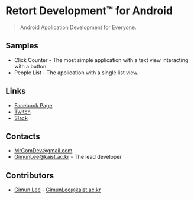 # Retort Development&trade; for Android
> Android Application Development for Everyone.
## Samples
* Click Counter - The most simple application with a text view interacting with a button.
* People List - The application with a single list view.
## Links
* [Facebook Page](https://www.facebook.com/threemindev/)
* [Twitch](https://www.twitch.tv/mrgomdev)
* [Slack](threemindev.slack.com)
## Contacts
* MrGomDev@gmail.com
* GimunLee@kaist.ac.kr - The lead developer
## Contributors
* [Gimun Lee](https://www.linkedin.com/in/gimunlee/) - GimunLee@kaist.ac.kr